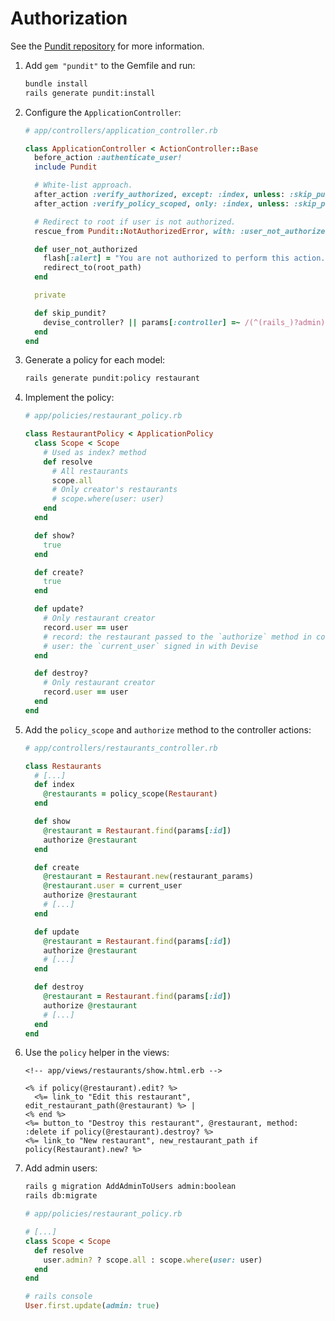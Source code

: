 # Authorization

See the [Pundit repository](https://github.com/varvet/pundit) for more information.

1. Add `gem "pundit"` to the Gemfile and run:

    ```sh
    bundle install
    rails generate pundit:install
    ```

2. Configure the `ApplicationController`:

    ```ruby
    # app/controllers/application_controller.rb

    class ApplicationController < ActionController::Base
      before_action :authenticate_user!
      include Pundit

      # White-list approach.
      after_action :verify_authorized, except: :index, unless: :skip_pundit?
      after_action :verify_policy_scoped, only: :index, unless: :skip_pundit?

      # Redirect to root if user is not authorized.
      rescue_from Pundit::NotAuthorizedError, with: :user_not_authorized

      def user_not_authorized
        flash[:alert] = "You are not authorized to perform this action."
        redirect_to(root_path)
      end

      private

      def skip_pundit?
        devise_controller? || params[:controller] =~ /(^(rails_)?admin)|(^pages$)/
      end
    end
    ```

3. Generate a policy for each model:

    ```sh
    rails generate pundit:policy restaurant
    ```

4. Implement the policy:

    ```ruby
    # app/policies/restaurant_policy.rb

    class RestaurantPolicy < ApplicationPolicy
      class Scope < Scope
        # Used as index? method
        def resolve
          # All restaurants
          scope.all
          # Only creator's restaurants
          # scope.where(user: user)
        end
      end

      def show?
        true
      end

      def create?
        true
      end

      def update?
        # Only restaurant creator
        record.user == user
        # record: the restaurant passed to the `authorize` method in controller
        # user: the `current_user` signed in with Devise
      end

      def destroy?
        # Only restaurant creator
        record.user == user
      end
    end
    ```

5. Add the `policy_scope` and `authorize` method to the controller actions:

    ```ruby
    # app/controllers/restaurants_controller.rb

    class Restaurants
      # [...]
      def index
        @restaurants = policy_scope(Restaurant)
      end

      def show
        @restaurant = Restaurant.find(params[:id])
        authorize @restaurant
      end

      def create
        @restaurant = Restaurant.new(restaurant_params)
        @restaurant.user = current_user
        authorize @restaurant
        # [...]
      end

      def update
        @restaurant = Restaurant.find(params[:id])
        authorize @restaurant
        # [...]
      end

      def destroy
        @restaurant = Restaurant.find(params[:id])
        authorize @restaurant
        # [...]
      end
    end
    ```

6. Use the `policy` helper in the views:

    ```erb
    <!-- app/views/restaurants/show.html.erb -->

    <% if policy(@restaurant).edit? %>
      <%= link_to "Edit this restaurant", edit_restaurant_path(@restaurant) %> |
    <% end %>
    <%= button_to "Destroy this restaurant", @restaurant, method: :delete if policy(@restaurant).destroy? %>
    <%= link_to "New restaurant", new_restaurant_path if policy(Restaurant).new? %>
    ```

7. Add admin users:

    ```sh
    rails g migration AddAdminToUsers admin:boolean
    rails db:migrate
    ```
  
    ```ruby
    # app/policies/restaurant_policy.rb

    # [...]
    class Scope < Scope
      def resolve
        user.admin? ? scope.all : scope.where(user: user)
      end
    end
    ```

    ```ruby
    # rails console
    User.first.update(admin: true)
    ```


